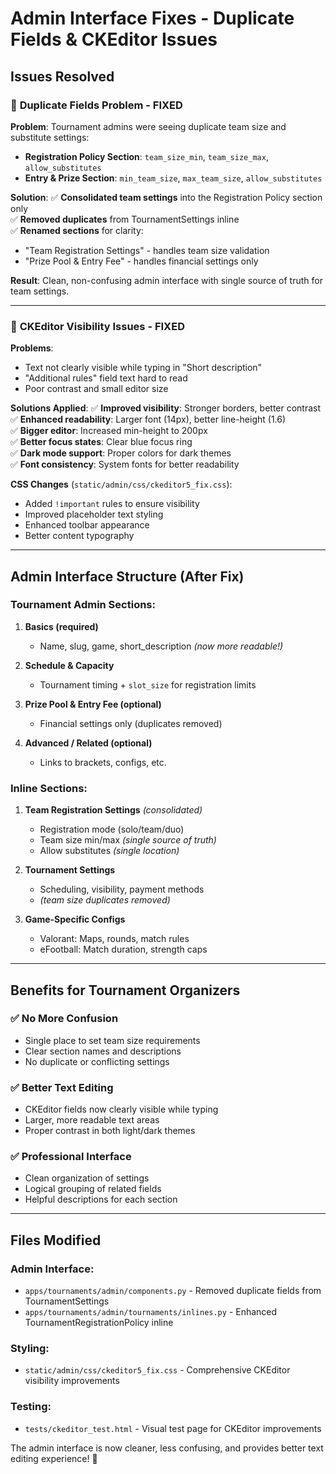 # Admin Interface Fixes - Duplicate Fields & CKEditor Issues

## Issues Resolved

### 🔧 **Duplicate Fields Problem - FIXED**

**Problem**: Tournament admins were seeing duplicate team size and substitute settings:
- **Registration Policy Section**: `team_size_min`, `team_size_max`, `allow_substitutes`  
- **Entry & Prize Section**: `min_team_size`, `max_team_size`, `allow_substitutes`

**Solution**: 
✅ **Consolidated team settings** into the Registration Policy section only  
✅ **Removed duplicates** from TournamentSettings inline  
✅ **Renamed sections** for clarity:
   - "Team Registration Settings" - handles team size validation
   - "Prize Pool & Entry Fee" - handles financial settings only

**Result**: Clean, non-confusing admin interface with single source of truth for team settings.

---

### 🎨 **CKEditor Visibility Issues - FIXED**

**Problems**:
- Text not clearly visible while typing in "Short description" 
- "Additional rules" field text hard to read
- Poor contrast and small editor size

**Solutions Applied**:
✅ **Improved visibility**: Stronger borders, better contrast  
✅ **Enhanced readability**: Larger font (14px), better line-height (1.6)  
✅ **Bigger editor**: Increased min-height to 200px  
✅ **Better focus states**: Clear blue focus ring  
✅ **Dark mode support**: Proper colors for dark themes  
✅ **Font consistency**: System fonts for better readability

**CSS Changes** (`static/admin/css/ckeditor5_fix.css`):
- Added `!important` rules to ensure visibility
- Improved placeholder text styling
- Enhanced toolbar appearance
- Better content typography

---

## Admin Interface Structure (After Fix)

### Tournament Admin Sections:

1. **Basics (required)**
   - Name, slug, game, short_description *(now more readable!)*

2. **Schedule & Capacity** 
   - Tournament timing + `slot_size` for registration limits

3. **Prize Pool & Entry Fee (optional)**
   - Financial settings only (duplicates removed)

4. **Advanced / Related (optional)**
   - Links to brackets, configs, etc.

### Inline Sections:

1. **Team Registration Settings** *(consolidated)*
   - Registration mode (solo/team/duo)
   - Team size min/max *(single source of truth)*
   - Allow substitutes *(single location)*

2. **Tournament Settings**
   - Scheduling, visibility, payment methods
   - *(team size duplicates removed)*

3. **Game-Specific Configs**
   - Valorant: Maps, rounds, match rules
   - eFootball: Match duration, strength caps

---

## Benefits for Tournament Organizers

### ✅ **No More Confusion**
- Single place to set team size requirements
- Clear section names and descriptions
- No duplicate or conflicting settings

### ✅ **Better Text Editing**
- CKEditor fields now clearly visible while typing
- Larger, more readable text areas
- Proper contrast in both light/dark themes

### ✅ **Professional Interface**
- Clean organization of settings
- Logical grouping of related fields
- Helpful descriptions for each section

---

## Files Modified

### Admin Interface:
- `apps/tournaments/admin/components.py` - Removed duplicate fields from TournamentSettings
- `apps/tournaments/admin/tournaments/inlines.py` - Enhanced TournamentRegistrationPolicy inline

### Styling:
- `static/admin/css/ckeditor5_fix.css` - Comprehensive CKEditor visibility improvements

### Testing:
- `tests/ckeditor_test.html` - Visual test page for CKEditor improvements

The admin interface is now cleaner, less confusing, and provides better text editing experience! 🎉